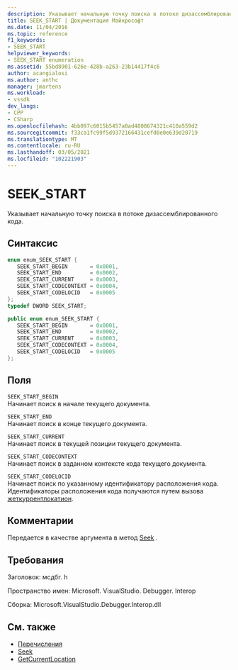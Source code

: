 ```yaml
---
description: Указывает начальную точку поиска в потоке дизассемблированного кода.
title: SEEK_START | Документация Майкрософт
ms.date: 11/04/2016
ms.topic: reference
f1_keywords:
- SEEK_START
helpviewer_keywords:
- SEEK_START enumeration
ms.assetid: 55bd8901-626e-428b-a263-23b14417f4c6
author: acangialosi
ms.author: anthc
manager: jmartens
ms.workload:
- vssdk
dev_langs:
- CPP
- CSharp
ms.openlocfilehash: 4bb097c6015b5457a0ad4808674321c410a559d2
ms.sourcegitcommit: f33ca1fc99f5d9372166431cefd0e0e639d20719
ms.translationtype: MT
ms.contentlocale: ru-RU
ms.lasthandoff: 03/05/2021
ms.locfileid: "102221903"
---
```

# <a name="seek_start"></a>SEEK_START
Указывает начальную точку поиска в потоке дизассемблированного кода.

## <a name="syntax"></a>Синтаксис

```cpp
enum enum_SEEK_START { 
   SEEK_START_BEGIN       = 0x0001,
   SEEK_START_END         = 0x0002,
   SEEK_START_CURRENT     = 0x0003,
   SEEK_START_CODECONTEXT = 0x0004,
   SEEK_START_CODELOCID   = 0x0005
};
typedef DWORD SEEK_START;
```

```csharp
public enum enum_SEEK_START { 
   SEEK_START_BEGIN       = 0x0001,
   SEEK_START_END         = 0x0002,
   SEEK_START_CURRENT     = 0x0003,
   SEEK_START_CODECONTEXT = 0x0004,
   SEEK_START_CODELOCID   = 0x0005
};
```

## <a name="fields"></a>Поля
 `SEEK_START_BEGIN`\
 Начинает поиск в начале текущего документа.

 `SEEK_START_END`\
 Начинает поиск в конце текущего документа.

 `SEEK_START_CURRENT`\
 Начинает поиск в текущей позиции текущего документа.

 `SEEK_START_CODECONTEXT`\
 Начинает поиск в заданном контексте кода текущего документа.

 `SEEK_START_CODELOCID`\
 Начинает поиск по указанному идентификатору расположения кода. Идентификаторы расположения кода получаются путем вызова [жеткуррентлокатион](../../../extensibility/debugger/reference/idebugdisassemblystream2-getcurrentlocation.md).

## <a name="remarks"></a>Комментарии
 Передается в качестве аргумента в метод [Seek](../../../extensibility/debugger/reference/idebugdisassemblystream2-seek.md) .

## <a name="requirements"></a>Требования
 Заголовок: мсдбг. h

 Пространство имен: Microsoft. VisualStudio. Debugger. Interop

 Сборка: Microsoft.VisualStudio.Debugger.Interop.dll

## <a name="see-also"></a>См. также
- [Перечисления](../../../extensibility/debugger/reference/enumerations-visual-studio-debugging.md)
- [Seek](../../../extensibility/debugger/reference/idebugdisassemblystream2-seek.md)
- [GetCurrentLocation](../../../extensibility/debugger/reference/idebugdisassemblystream2-getcurrentlocation.md)
